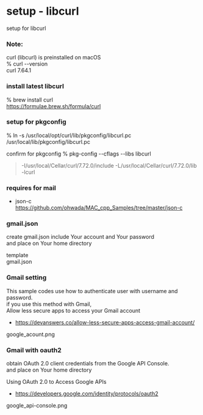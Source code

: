 setup - libcurl
===============

setup for libcurl <br/>


### Note: 
curl (libcurl) is preinstalled on macOS <br/>
% curl --version <br/>
curl 7.64.1  <br/>


###  install latest libcurl
% brew install curl <br/>
https://formulae.brew.sh/formula/curl <br/>

### setup for pkgconfig
% ln -s /usr/local/opt/curl/lib/pkgconfig/libcurl.pc /usr/local/lib/pkgconfig/libcurl.pc

confirm for pkgconfig
% pkg-config --cflags --libs libcurl
> -I/usr/local/Cellar/curl/7.72.0/include 
> -L/usr/local/Cellar/curl/7.72.0/lib -lcurl


### requires for mail
- json-c <br/>
https://github.com/ohwada/MAC_cpp_Samples/tree/master/json-c<br/>

### gmail.json
create gmail.json include Your account and Your password <br/>
and place on Your home directory <br/>

template <br/>
gmail.json <br/>


### Gmail setting
This sample codes use how to authenticate user with username and password. <br/>
if you use this method with Gmail, <br/>
Allow less secure apps to access your Gmail account <br/>
- https://devanswers.co/allow-less-secure-apps-access-gmail-account/ <br/>

google_acount.png

### Gmail with oauth2
obtain OAuth 2.0 client credentials from the Google API Console. <br/>
and place on Your home directory <br/>

Using OAuth 2.0 to Access Google APIs <br/> 
- https://developers.google.com/identity/protocols/oauth2 <br/>

google_api-console.png
